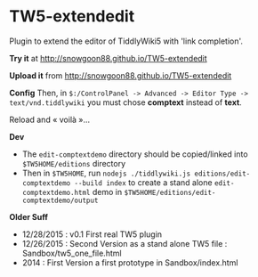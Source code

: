 TW5-extendedit
==============

Plugin to extend the editor of TiddlyWiki5 with 'link completion'.

**Try it** at http://snowgoon88.github.io/TW5-extendedit

**Upload it** from http://snowgoon88.github.io/TW5-extendedit

**Config** Then, in `$:/ControlPanel -> Advanced -> Editor Type -> text/vnd.tiddlywiki` you must chose **comptext** instead of **text**.

Reload and « voilà »...

**Dev**
* The `edit-comptextdemo` directory should be copied/linked into `$TW5HOME/editions` directory
* Then in `$TW5HOME`, run `nodejs ./tiddlywiki.js editions/edit-comptextdemo --build index` to create a stand alone `edit-comptextdemo.html` demo in `$TW5HOME/editions/edit-comptextdemo/output`


**Older Suff**
* 12/28/2015 : v0.1 First real TW5 plugin
* 12/26/2015 : Second Version
  as a stand alone TW5 file : Sandbox/tw5_one_file.html
* 2014 : First Version
  a first prototype in Sandbox/index.html
